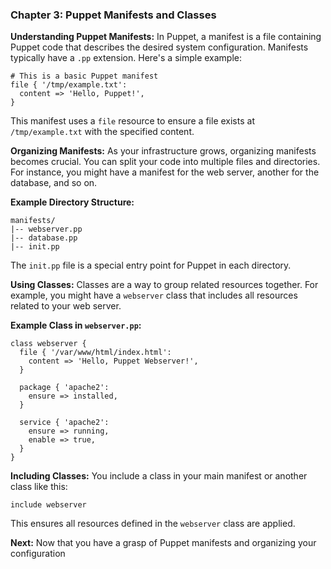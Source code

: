 ### Chapter 3: Puppet Manifests and Classes

**Understanding Puppet Manifests:**
In Puppet, a manifest is a file containing Puppet code that describes the desired system configuration. Manifests typically have a `.pp` extension. Here's a simple example:

```puppet
# This is a basic Puppet manifest
file { '/tmp/example.txt':
  content => 'Hello, Puppet!',
}
```

This manifest uses a `file` resource to ensure a file exists at `/tmp/example.txt` with the specified content.

**Organizing Manifests:**
As your infrastructure grows, organizing manifests becomes crucial. You can split your code into multiple files and directories. For instance, you might have a manifest for the web server, another for the database, and so on.

**Example Directory Structure:**
```
manifests/
|-- webserver.pp
|-- database.pp
|-- init.pp
```

The `init.pp` file is a special entry point for Puppet in each directory.

**Using Classes:**
Classes are a way to group related resources together. For example, you might have a `webserver` class that includes all resources related to your web server.

**Example Class in `webserver.pp`:**
```puppet
class webserver {
  file { '/var/www/html/index.html':
    content => 'Hello, Puppet Webserver!',
  }

  package { 'apache2':
    ensure => installed,
  }

  service { 'apache2':
    ensure => running,
    enable => true,
  }
}
```

**Including Classes:**
You include a class in your main manifest or another class like this:

```puppet
include webserver
```

This ensures all resources defined in the `webserver` class are applied.

**Next:** Now that you have a grasp of Puppet manifests and organizing your configuration